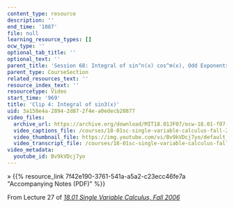 ```yaml
---
content_type: resource
description: ''
end_time: '1087'
file: null
learning_resource_types: []
ocw_type: ''
optional_tab_title: ''
optional_text: ''
parent_title: 'Session 68: Integral of sin^n(x) cos^m(x), Odd Exponents'
parent_type: CourseSection
related_resources_text: ''
resource_index_text: ''
resourcetype: Video
start_time: '969'
title: 'Clip 4: Integral of sin3(x)'
uid: 3a158e4a-2894-2d87-2f4e-a0edecb20877
video_files:
  archive_url: https://archive.org/download/MIT18.01JF07/ocw-18.01-f07-lec27_300k.mp4
  video_captions_file: /courses/18-01sc-single-variable-calculus-fall-2010/f532827e3eef58a5ab9fc57233efefe3_Bv9kVDcj7yo.vtt
  video_thumbnail_file: https://img.youtube.com/vi/Bv9kVDcj7yo/default.jpg
  video_transcript_file: /courses/18-01sc-single-variable-calculus-fall-2010/2a64ab7950e4b2401071f9ece3138129_Bv9kVDcj7yo.pdf
video_metadata:
  youtube_id: Bv9kVDcj7yo
---
```


» {{% resource_link 7f42e190-3761-541a-a5a2-c23ecc46fe7a "Accompanying Notes (PDF)" %}}

From Lecture 27 of [_18.01 Single Variable Calculus, Fall 2006_](/courses/18-01-single-variable-calculus-fall-2006/video_galleries/video-lectures)